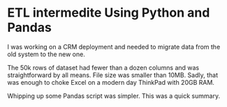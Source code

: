 # ETL intermedite Using Python and Pandas

I was working on a CRM deployment and needed to migrate data from the old system to the new one.

The 50k rows of dataset had fewer than a dozen columns and was  straightforward by all means. File size was smaller than 10MB. Sadly, that was enough to choke Excel on a modern day ThinkPad with 20GB RAM.   

Whipping up some Pandas script was simpler. This was a quick summary.
